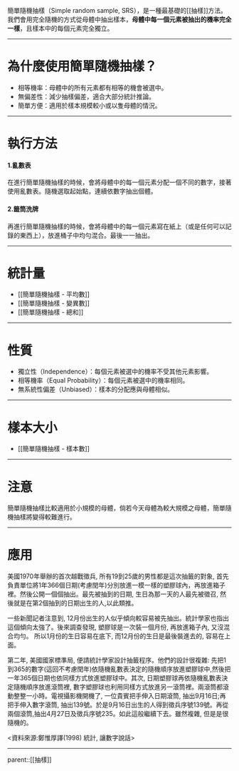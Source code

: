 簡單隨機抽樣（Simple random sample, SRS），是一種最基礎的[[抽樣]]方法。我們會用完全隨機的方式從母體中抽出樣本，**母體中每一個元素被抽出的機率完全一樣**，且樣本中的每個元素完全獨立。
- - -
# 為什麼使用簡單隨機抽樣？
- 相等機率：母體中的所有元素都有相等的機會被選中。
- 無偏差性：減少抽樣偏差，適合大部分統計推論。
- 簡單方便：適用於樣本規模較小或以隻母體的情況。
- - -
# 執行方法
#### 1.亂數表
在進行簡單隨機抽樣的時候，會將母體中的每一個元素分配一個不同的數字，接著使用亂數表。隨機選取起始點，連續依數字抽出個體。
#### 2.籤筒洗牌
再進行簡單隨機抽樣的時候，會將母體中的每一個元素寫在紙上（或是任何可以記錄的東西上），放進桶子中均勻混合。最後一一抽出。
- - -
# 統計量

- [[簡單隨機抽樣 - 平均數]]
- [[簡單隨機抽樣 - 變異數]]
- [[簡單隨機抽樣 - 總和]]
- - -
# 性質
- 獨立性（Independence）：每個元素被選中的機率不受其他元素影響。
- 相等機率（Equal Probability）：每個元素被選中的機率相同。
- 無系統性偏差（Unbiased）：樣本的分配應與母體相似。
- - -
# 樣本大小
- [[簡單隨機抽樣 - 樣本數]] 
- - -
# 注意
簡單隨機抽樣比較適用於小規模的母體，倘若今天母體為較大規模之母體，簡單隨機抽樣將變得較難進行。
- - - 
# 應用
美國1970年舉辦的首次越戰徵兵, 所有19到25歲的男性都是這次抽籤的對象, 首先負責單位將1年366個日期(考慮閏年)分別放進一模一樣的塑膠球內，再放進箱子裡。然後公開一個個抽出。最先被抽到的日期, 生日為那一天的人最先被徵召, 然後就是在第2個抽到的日期出生的人,以此類推。  
  
一些新聞記者注意到, 12月份出生的人似乎傾向較容易被先抽出。統計學家也指出這個傾向太強了。後來調查發現, 塑膠球是一次裝一個月份, 再放進箱子內, 又沒混合均勻。 所以1月份的生日容易在底下, 而12月份的生日是最後裝進去的, 容易在上面。  
  
第二年, 美國國家標準局, 便請統計學家設計抽籤程序。他們的設計很複雜: 先把1到365的數字(這回不考慮閏年)依隨機亂數表決定的隨機順序放進塑膠球中,然後把一年365個日期也依同樣方式放進塑膠球中。其次, 日期塑膠球再依隨機亂數表決定隨機順序放進滾筒裡, 數字塑膠球也利用同樣方式放進另一滾筒裡。兩滾筒都滾動整整一小時。電視攝影機開機了, 一位貴賓把手伸入日期滾筒, 抽出9月16日;再把手伸入數字滾筒, 抽出139號。於是9月16日出生的人得到徵兵序號139號。再從兩個滾筒,抽出4月27日及徵兵序號235。如此這般繼續下去。雖然複雜, 但是是很隨機的。

<資料來源:鄭惟厚譯(1998) 統計, 讓數字說話>
- - -
parent::[[抽樣]]